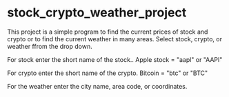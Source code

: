 # stock_crypto_weather_project

This project is a simple program to find the current prices of stock and crypto or to find the current weather in many areas.
Select stock, crypto, or weather ffrom the drop down.

For stock enter the short name of the stock..
Apple stock = "aapl" or "AAPl"

For crypto enter the short name of the crypto.
Bitcoin = "btc" or "BTC"

For the weather enter the city name, area code, or coordinates.
